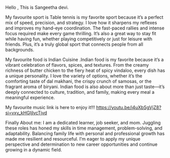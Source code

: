 Hello , This is Sangeetha devi.


My favourite sport is Table tennis is my favorite sport because it’s a perfect mix of speed, precision, and strategy. I love how it sharpens my reflexes and improves my hand-eye coordination. The fast-paced rallies and intense focus required make every game thrilling. It’s also a great way to stay fit while having fun, whether playing competitively or just for leisure with friends. Plus, it’s a truly global sport that connects people from all backgrounds.


My favourite food is Indian Cuisine .Indian food is my favorite because it’s a vibrant celebration of flavors, spices, and textures. From the creamy richness of butter chicken to the fiery heat of spicy vindaloo, every dish has a unique personality. I love the variety of options, whether it’s the comforting taste of dal makhani, the crispy crunch of samosas, or the fragrant aroma of biryani. Indian food is also about more than just taste—it’s deeply connected to culture, tradition, and family, making every meal a meaningful experience.


My favourite music link is here to enjoy it!!!
https://youtu.be/i4uXbSgVjZ8?si=vxy_kHGIjlvcTjvd


Finally About me:
I am a dedicated learner, job seeker, and mom. Juggling these roles has honed my skills in time management, problem-solving, and adaptability. Balancing family life with personal and professional growth has made me resilient and resourceful. I’m eager to apply my unique perspective and determination to new career opportunities and continue growing in a dynamic field.


